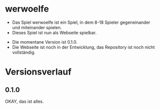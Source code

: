 # werwoelfe

- Das Spiel werwoelfe ist ein Spiel, in dem 8-18 Spieler gegeneinander und miteinander spielen.
- Dieses Spiel ist nun als Webseite spielbar.
* Die momentane Version ist 0.1.0.
* Die Webseite ist noch in der Entwicklung, das Repository ist noch nicht vollständig.
# Versionsverlauf
## 0.1.0


OKAY, das ist alles.